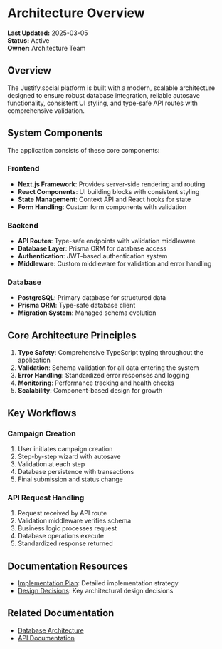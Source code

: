 # Architecture Overview

**Last Updated:** 2025-03-05  
**Status:** Active  
**Owner:** Architecture Team

## Overview

The Justify.social platform is built with a modern, scalable architecture designed to ensure robust database integration, reliable autosave functionality, consistent UI styling, and type-safe API routes with comprehensive validation.

## System Components

The application consists of these core components:

### Frontend

- **Next.js Framework**: Provides server-side rendering and routing
- **React Components**: UI building blocks with consistent styling
- **State Management**: Context API and React hooks for state
- **Form Handling**: Custom form components with validation

### Backend

- **API Routes**: Type-safe endpoints with validation middleware
- **Database Layer**: Prisma ORM for database access
- **Authentication**: JWT-based authentication system
- **Middleware**: Custom middleware for validation and error handling

### Database

- **PostgreSQL**: Primary database for structured data
- **Prisma ORM**: Type-safe database client
- **Migration System**: Managed schema evolution

## Core Architecture Principles

1. **Type Safety**: Comprehensive TypeScript typing throughout the application
2. **Validation**: Schema validation for all data entering the system
3. **Error Handling**: Standardized error responses and logging
4. **Monitoring**: Performance tracking and health checks
5. **Scalability**: Component-based design for growth

## Key Workflows

### Campaign Creation

1. User initiates campaign creation
2. Step-by-step wizard with autosave
3. Validation at each step
4. Database persistence with transactions
5. Final submission and status change

### API Request Handling

1. Request received by API route
2. Validation middleware verifies schema
3. Business logic processes request
4. Database operations execute
5. Standardized response returned

## Documentation Resources

- [Implementation Plan](./implementation-plan.md): Detailed implementation strategy
- [Design Decisions](./design.md): Key architectural design decisions

## Related Documentation

- [Database Architecture](../database/overview.md)
- [API Documentation](../apis/overview.md) 